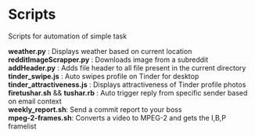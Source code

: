 # Scripts
Scripts for automation of simple task

**weather.py** : Displays weather based on current location  
**redditImageScrapper.py** : Downloads image from a subreddit  
**addHeader.py** : Adds file header  to all file present in the current directory   
**tinder_swipe.js** : Auto swipes profile on Tinder for desktop   
**tinder_attractiveness.js** : Displays attractiveness of Tinder profile photos   
**firetushar.sh** && **tushar.rb** : Auto trigger reply from specific sender based on email context   
**weekly_report.sh**: Send a commit report to your boss  
**mpeg-2-frames.sh**: Converts a video to MPEG-2 and gets the I,B,P framelist

